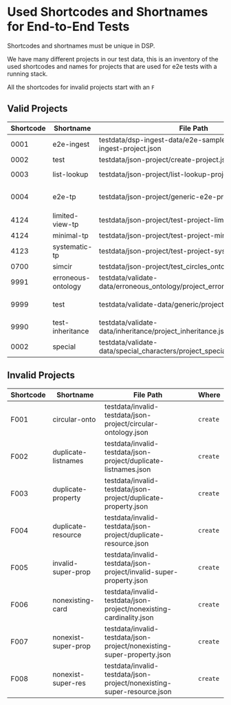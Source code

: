 # Used Shortcodes and Shortnames for End-to-End Tests

Shortcodes and shortnames must be unique in DSP.

We have many different projects in our test data,
this is an inventory of the used shortcodes and names for projects that are used for e2e tests with a running stack.

All the shortcodes for invalid projects start with an `F`

## Valid Projects

| Shortcode | Shortname          | File Path                                                                 | Where                         |
|-----------|--------------------|---------------------------------------------------------------------------|-------------------------------|
| 0001      | e2e-ingest         | testdata/dsp-ingest-data/e2e-sample-project/e2e-ingest-project.json       | `ingest-xmlupload`            |
| 0002      | test               | testdata/json-project/create-project.json                                 | `create`                      |
| 0003      | list-lookup        | testdata/json-project/list-lookup-project.json                            | `xmllib` integration          |
| 0004      | e2e-tp             | testdata/json-project/generic-e2e-project.json                            | `create`, `get`, `xmlupload`  |
| 4124      | limited-view-tp    | testdata/json-project/test-project-limited-view.json                      | NEVER!                        |
| 4124      | minimal-tp         | testdata/json-project/test-project-minimal.json                           | `create`                      |
| 4123      | systematic-tp      | testdata/json-project/test-project-systematic.json                        | `create`, `xmlupload`         |
| 0700      | simcir             | testdata/json-project/test_circles_onto.json                              | NEVER!                        |
| 9991      | erroneous-ontology | testdata/validate-data/erroneous_ontology/project_erroneous_ontology.json | `validate-data `              |
| 9999      | test               | testdata/validate-data/generic/project.json                               | `validate-data `, `xmlupload` |
| 9990      | test-inheritance   | testdata/validate-data/inheritance/project_inheritance.json               | `validate-data `              |
| 0002      | special            | testdata/validate-data/special_characters/project_special_characters.json | `validate-data `              |

## Invalid Projects

| Shortcode | Shortname           | File Path                                                              | Where    |
|-----------|---------------------|------------------------------------------------------------------------|----------|
| F001      | circular-onto       | testdata/invalid-testdata/json-project/circular-ontology.json          | `create` |
| F002      | duplicate-listnames | testdata/invalid-testdata/json-project/duplicate-listnames.json        | `create` |
| F003      | duplicate-property  | testdata/invalid-testdata/json-project/duplicate-property.json         | `create` |
| F004      | duplicate-resource  | testdata/invalid-testdata/json-project/duplicate-resource.json         | `create` |
| F005      | invalid-super-prop  | testdata/invalid-testdata/json-project/invalid-super-property.json     | `create` |
| F006      | nonexisting-card    | testdata/invalid-testdata/json-project/nonexisting-cardinality.json    | `create` |
| F007      | nonexist-super-prop | testdata/invalid-testdata/json-project/nonexisting-super-property.json | `create` |
| F008      | nonexist-super-res  | testdata/invalid-testdata/json-project/nonexisting-super-resource.json | `create` |
